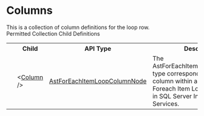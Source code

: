 # Columns

<div class="LanguageSummary"><div class ="SummaryItem">This is a collection of column definitions for the loop row.</div></div><div class="SchemaBindingGroup"><div class="SchemaBindingGroupHeader">Permitted Collection Child Definitions</div><table id="SchemaBindingList" class="SchemaBindingList"><tbody><tr><th class="SchemaBindingIconColumnHeader">&nbsp;</th><th class="SchemaBindingNameColumnHeader">Child</th><th class="SchemaBindingTypeColumnHeader">API Type</th><th class="SchemaBindingSummaryColumnHeader">Description</th></tr><tr class="cd0"><td class="SchemaBindingIcon"><div class="NotRequired" /></td><td class="SchemaBindingName"><span class="punc">&lt;</span><a href=Varigence.Languages.Biml.Task.AstForEachItemLoopColumnNode.html">Column</a><span class="punc"> /&gt;</span></td><td class="SchemaBindingType"><a href="../api-reference/Varigence.Languages.Biml.Task.AstForEachItemLoopColumnNode.html">AstForEachItemLoopColumnNode</a></td><td class="SchemaBindingSummary">The AstForEachItemLoopColumnNode type corresponds directly to a column within a row defined for a Foreach Item Loop Container task in SQL Server Integration Services.</td></tr></tbody></table></div>